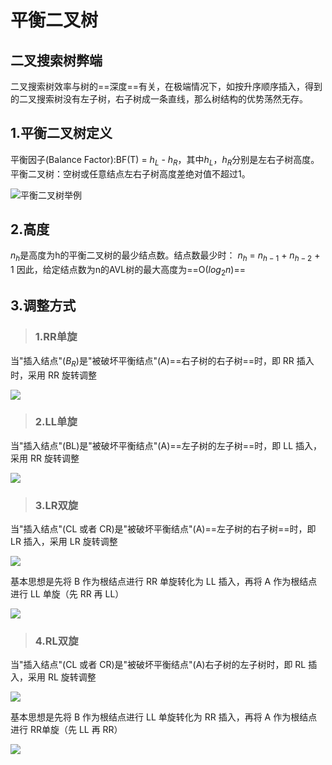 # 平衡二叉树

## 二叉搜索树弊端
二叉搜索树效率与树的==深度==有关，在极端情况下，如按升序顺序插入，得到的二叉搜索树没有左子树，右子树成一条直线，那么树结构的优势荡然无存。

## 1.平衡二叉树定义
平衡因子(Balance Factor):BF(T) = $h_L$ - $h_R$，其中$h_L$，$h_R$分别是左右子树高度。
平衡二叉树：空树或任意结点左右子树高度差绝对值不超过1。

![平衡二叉树举例](https://img-blog.csdnimg.cn/20181102110417706.jpg)

## 2.高度
$n_h$是高度为h的平衡二叉树的最少结点数。结点数最少时：
$n_h$ = $n_{h-1}$ + $n_{h-2}$ + 1
因此，给定结点数为n的AVL树的最大高度为==O($log_2n$)==

## 3.调整方式

>### 1.RR单旋
当"插入结点"($B_R$)是"被破坏平衡结点"(A)==右子树的右子树==时，即 RR 插入时，采用 RR 旋转调整

![](https://img-blog.csdnimg.cn/20181102110800268.jpg)

>### 2.LL单旋
当"插入结点"(BL)是"被破坏平衡结点"(A)==左子树的左子树==时，即 LL 插入，采用 RR 旋转调整

![](https://img-blog.csdnimg.cn/20181102112405164.jpg)

>### 3.LR双旋
当"插入结点"(CL 或者 CR)是"被破坏平衡结点"(A)==左子树的右子树==时，即 LR 插入，采用 LR 旋转调整

![](https://img-blog.csdnimg.cn/20181102112415831.jpg)

基本思想是先将 B 作为根结点进行 RR 单旋转化为 LL 插入，再将 A 作为根结点进行 LL 单旋（先 RR 再 LL）

![](https://img-blog.csdnimg.cn/20181102115543530.jpg)

>### 4.RL双旋
当"插入结点"(CL 或者 CR)是"被破坏平衡结点"(A)右子树的左子树时，即 RL 插入，采用 RL 旋转调整

![](https://img-blog.csdnimg.cn/20181102112435166.jpg)

基本思想是先将 B 作为根结点进行 LL 单旋转化为 RR 插入，再将 A 作为根结点进行 RR单旋（先 LL 再 RR）

![](https://img-blog.csdnimg.cn/20181102115827971.jpg)